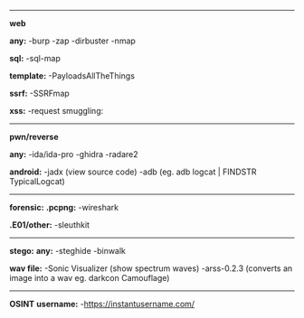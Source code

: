 ----------------------------------------
**web**

  **any:**
    -burp
    -zap
    -dirbuster
    -nmap
    
  **sql:**
    -sql-map
    
  **template:**
    -PayloadsAllTheThings
    
  **ssrf:**
    -SSRFmap
    
  **xss:**
    -request smuggling:
  
------------------------------------------
**pwn/reverse**

  **any:**
    -ida/ida-pro
    -ghidra
    -radare2
    
   **android:**
     -jadx  (view source code)
     -adb   (eg. adb logcat | FINDSTR TypicalLogcat)
      
------------------------------------------
**forensic:**
  **.pcpng:**
    -wireshark
   
  **.E01/other:**
    -sleuthkit
    
------------------------------------------
**stego:**
  **any:**
    -steghide
    -binwalk
    
  **wav file:**
    -Sonic Visualizer (show spectrum waves)
    -arss-0.2.3       (converts an image into a wav eg. darkcon Camouflage)
    
  ----------------------------------------
**OSINT**
  **username:**
    -https://instantusername.com/
